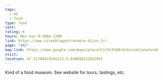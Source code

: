 ```yaml
---
tags:
  - 6S
  - food
type: food
cost: 
rating: 6
hours: Mon-Sun 9:30Am-12AM
link: https://www.citedelagastronomie-dijon.fr/
page: "442"
map-link: https://www.google.com/maps/place/Cit%C3%A9+Internationale+de+la+Gastronomie+et+du+Vin/@47.3177012,5.0280214,16z/data=!3m1!5s0x47f29dbf07bd18d5:0x3d5dab67f1798389!4m15!1m8!3m7!1s0x47f29d87b3fcbfeb:0x356fa64bccb38d41!2sCit%C3%A9+Internationale+de+la+Gastronomie+et+du+Vin!8m2!3d47.3176976!4d5.0305963!10e2!16s%2Fg%2F11l84yz1tp!3m5!1s0x47f29d87b3fcbfeb:0x356fa64bccb38d41!8m2!3d47.3176976!4d5.0305963!16s%2Fg%2F11l84yz1tp?entry=ttu&g_ep=EgoyMDI0MDkyNS4wIKXMDSoASAFQAw%3D%3D
visit: 
location: 47.31788515541223,5.030698222852855
---
```

Kind of a food museum. See website for tours, tastings, etc.